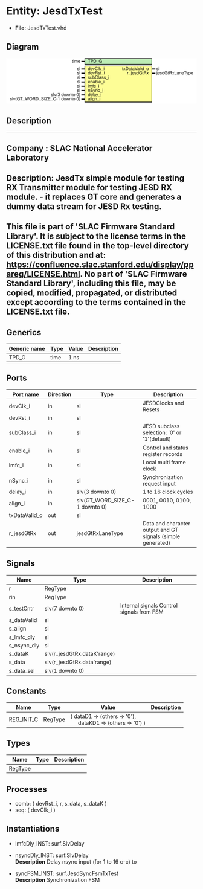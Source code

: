 # Entity: JesdTxTest

- **File**: JesdTxTest.vhd
## Diagram

![Diagram](JesdTxTest.svg "Diagram")
## Description

-----------------------------------------------------------------------------
 Company    : SLAC National Accelerator Laboratory
-----------------------------------------------------------------------------
 Description: JesdTx simple module for testing RX
              Transmitter module for testing JESD RX module.
              - it replaces GT core and generates a dummy data stream for JESD Rx testing.
-----------------------------------------------------------------------------
 This file is part of 'SLAC Firmware Standard Library'.
 It is subject to the license terms in the LICENSE.txt file found in the
 top-level directory of this distribution and at:
    https://confluence.slac.stanford.edu/display/ppareg/LICENSE.html.
 No part of 'SLAC Firmware Standard Library', including this file,
 may be copied, modified, propagated, or distributed except according to
 the terms contained in the LICENSE.txt file.
-----------------------------------------------------------------------------
## Generics

| Generic name | Type | Value | Description |
| ------------ | ---- | ----- | ----------- |
| TPD_G        | time | 1 ns  |             |
## Ports

| Port name     | Direction | Type                           | Description                                                 |
| ------------- | --------- | ------------------------------ | ----------------------------------------------------------- |
| devClk_i      | in        | sl                             | JESDClocks and Resets                                       |
| devRst_i      | in        | sl                             |                                                             |
| subClass_i    | in        | sl                             | JESD subclass selection: '0' or '1'(default)                |
| enable_i      | in        | sl                             | Control and status register records                         |
| lmfc_i        | in        | sl                             | Local multi frame clock                                     |
| nSync_i       | in        | sl                             | Synchronization request input                               |
| delay_i       | in        | slv(3 downto 0)                |  1 to 16 clock cycles                                       |
| align_i       | in        | slv(GT_WORD_SIZE_C-1 downto 0) |  0001, 0010, 0100, 1000                                     |
| txDataValid_o | out       | sl                             |                                                             |
| r_jesdGtRx    | out       | jesdGtRxLaneType               | Data and character output and GT signals (simple generated) |
## Signals

| Name        | Type                        | Description                                  |
| ----------- | --------------------------- | -------------------------------------------- |
| r           | RegType                     |                                              |
| rin         | RegType                     |                                              |
| s_testCntr  | slv(7 downto 0)             |  Internal signals  Control signals from FSM  |
| s_dataValid | sl                          |                                              |
| s_align     | sl                          |                                              |
| s_lmfc_dly  | sl                          |                                              |
| s_nsync_dly | sl                          |                                              |
| s_dataK     | slv(r_jesdGtRx.dataK'range) |                                              |
| s_data      | slv(r_jesdGtRx.data'range)  |                                              |
| s_data_sel  | slv(1 downto 0)             |                                              |
## Constants

| Name       | Type    | Value                                                                                                             | Description |
| ---------- | ------- | ----------------------------------------------------------------------------------------------------------------- | ----------- |
| REG_INIT_C | RegType |  (       dataD1  => (others => '0'),<br><span style="padding-left:20px">       dataKD1 => (others => '0')       ) |             |
## Types

| Name    | Type | Description |
| ------- | ---- | ----------- |
| RegType |      |             |
## Processes
- comb: ( devRst_i, r, s_data, s_dataK )
- seq: ( devClk_i )
## Instantiations

- lmfcDly_INST: surf.SlvDelay
- nsyncDly_INST: surf.SlvDelay
</br>**Description**
 Delay nsync input (for 1 to 16 c-c) to

- syncFSM_INST: surf.JesdSyncFsmTxTest
</br>**Description**
 Synchronization FSM

